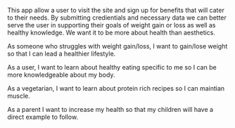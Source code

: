 This app allow a user to visit the site and sign up for benefits that will cater to their needs. By submitting credientials and necessary data we can better serve the user in supporting their goals of weight gain or loss as well as healthy knowledge. We want it to be more about health than aesthetics. 

As someone who struggles with weight gain/loss, I want to gain/lose weight so that I can lead a healthier lifestyle. 

As a user, I want to learn about healthy eating specific to me so I can be more knowledgeable about my body. 

As a vegetarian, I want to learn about protein rich recipes so I can maintian muscle. 

As a parent I want to increase my health so that my children will have a direct example to follow.

